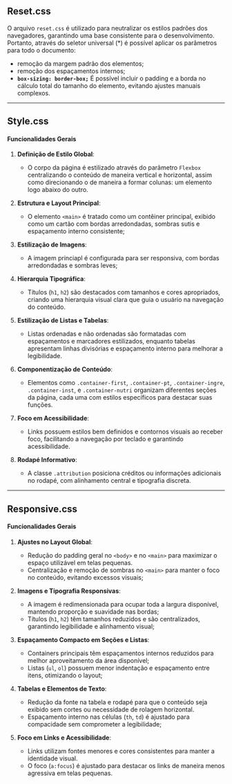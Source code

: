 ## Reset.css

O arquivo `reset.css` é utilizado para neutralizar os estilos padrões dos navegadores, garantindo uma base consistente para o desenvolvimento. Portanto, através do seletor universal (*) é possível aplicar os parâmetros para todo o documento: 
- remoção da margem padrão dos elementos; 
- remoção dos espaçamentos internos;
- **`box-sizing: border-box;`** É possível incluir o padding e a borda no cálculo total do tamanho do elemento, evitando ajustes manuais complexos.

---

## Style.css

#### Funcionalidades Gerais

1. **Definição de Estilo Global**:
   - O corpo da página é estilizado através do parâmetro `Flexbox` centralizando o conteúdo de maneira vertical e horizontal, assim como direcionando o de maneira a formar colunas: um elemento logo abaixo do outro.

2. **Estrutura e Layout Principal**:
   - O elemento `<main>` é tratado como um contêiner principal, exibido como um cartão com bordas arredondadas, sombras sutis e espaçamento interno consistente; 

3. **Estilização de Imagens**:
   - A imagem princiapl é configurada para ser responsiva, com bordas arredondadas e sombras leves;

4. **Hierarquia Tipográfica**:
   - Títulos (`h1`, `h2`) são destacados com tamanhos e cores apropriados, criando uma hierarquia visual clara que guia o usuário na navegação do conteúdo.

5. **Estilização de Listas e Tabelas**:
   - Listas ordenadas e não ordenadas são formatadas com espaçamentos e marcadores estilizados, enquanto tabelas apresentam linhas divisórias e espaçamento interno para melhorar a legibilidade.

6. **Componentização de Conteúdo**:
   - Elementos como `.container-first`, `.container-pt`, `.container-ingre`, `.container-inst`, e `.container-nutri` organizam diferentes seções da página, cada uma com estilos específicos para destacar suas funções.

7. **Foco em Acessibilidade**:
   - Links possuem estilos bem definidos e contornos visuais ao receber foco, facilitando a navegação por teclado e garantindo acessibilidade.

8. **Rodapé Informativo**:
   - A classe `.attribution` posiciona créditos ou informações adicionais no rodapé, com alinhamento central e tipografia discreta.

---

## Responsive.css

#### Funcionalidades Gerais

1. **Ajustes no Layout Global**:
   - Redução do padding geral no `<body>` e no `<main>` para maximizar o espaço utilizável em telas pequenas.
   - Centralização e remoção de sombras no `<main>` para manter o foco no conteúdo, evitando excessos visuais;

2. **Imagens e Tipografia Responsivas**:
   - A imagem é redimensionada para ocupar toda a largura disponível, mantendo proporção e suavidade nas bordas;
   - Títulos (`h1`, `h2`) têm tamanhos reduzidos e são centralizados, garantindo legibilidade e alinhamento visual;

3. **Espaçamento Compacto em Seções e Listas**:
   - Containers principais têm espaçamentos internos reduzidos para melhor aproveitamento da área disponível;
   - Listas (`ul`, `ol`) possuem menor indentação e espaçamento entre itens, otimizando o layout;

4. **Tabelas e Elementos de Texto**:
   - Redução da fonte na tabela e rodapé para que o conteúdo seja exibido sem cortes ou necessidade de rolagem horizontal.
   - Espaçamento interno nas células (`th`, `td`) é ajustado para compacidade sem comprometer a legibilidade;

5. **Foco em Links e Acessibilidade**:
   - Links utilizam fontes menores e cores consistentes para manter a identidade visual.
   - O foco (`a:focus`) é ajustado para destacar os links de maneira menos agressiva em telas pequenas.